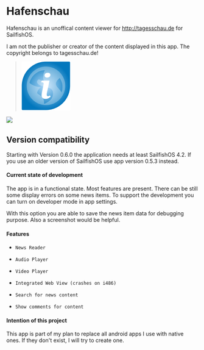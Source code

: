 # Hafenschau
Hafenschau is an unoffical content viewer for http://tagesschau.de for SailfishOS.

I am not the publisher or creator of the content displayed in this app. 
The copyright belongs to tagesschau.de!

>![](icons/128x128/harbour-hafenschau.png)

[![](https://github.com/black-sheep-dev/harbour-hafenschau/actions/workflows/main.yml/badge.svg)](https://github.com/black-sheep-dev/harbour-hafenschau/actions/workflows/main.yml)

## Version compatibility
Starting with Version 0.6.0 the application needs at least SailfishOS 4.2.
If you use an older version of SailfishOS use app version 0.5.3 instead.

#### Current state of development

The app is in a functional state. Most features are present. There can be still some display errors on some news items. To support the development you can turn on developer mode in app settings.

With this option you are able to save the news item data for debugging purpose. Also a screenshot would be helpful.


#### Features

-     News Reader
-     Audio Player
-     Video Player
-     Integrated Web View (crashes on i486)
-     Search for news content
-     Show comments for content

#### Intention of this project

This app is part of my plan to replace all android apps I use with native ones. If they don't exist, I will try to create one.